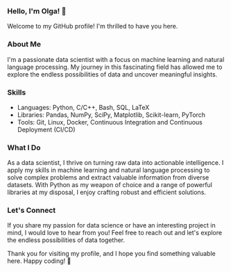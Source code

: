 ### Hello, I'm Olga! 👋

<!--
**Olga9913/Olga9913** is a ✨ _special_ ✨ repository because its `README.md` (this file) appears on your GitHub profile.

Here are some ideas to get you started:

- 🔭 I’m currently working on ...
- 🌱 I’m currently learning ...
- 👯 I’m looking to collaborate on ...
- 🤔 I’m looking for help with ...
- 💬 Ask me about ...
- 📫 How to reach me: ...
- 😄 Pronouns: ...
- ⚡ Fun fact: ...
-->

Welcome to my GitHub profile! I'm thrilled to have you here.

### About Me

I'm a passionate data scientist with a focus on machine learning and natural language processing. My journey in this fascinating field has allowed me to explore the endless possibilities of data and uncover meaningful insights.

### Skills

- Languages: Python, C/C++, Bash, SQL, LaTeX
- Libraries: Pandas, NumPy, SciPy, Matplotlib, Scikit-learn, PyTorch
- Tools: Git, Linux, Docker, Continuous Integration and Continuous Deployment (CI/CD)

### What I Do

As a data scientist, I thrive on turning raw data into actionable intelligence. I apply my skills in machine learning and natural language processing to solve complex problems and extract valuable information from diverse datasets. With Python as my weapon of choice and a range of powerful libraries at my disposal, I enjoy crafting robust and efficient solutions.

### Let's Connect

If you share my passion for data science or have an interesting project in mind, I would love to hear from you! Feel free to reach out and let's explore the endless possibilities of data together.

Thank you for visiting my profile, and I hope you find something valuable here. Happy coding! 🚀
